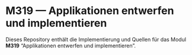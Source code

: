 # M319 — Applikationen entwerfen und implementieren

Dieses Repository enthält die Implementierung und Quellen für das Modul **M319** “Applikationen entwerfen und implementieren”.
